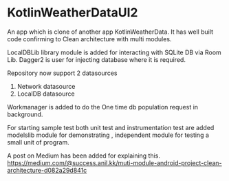 # KotlinWeatherDataUI2

An app which is clone of another app KotlinWeatherData. It has well built code confirming to Clean architecture with multi modules. 

LocalDBLib library module is added for interacting with SQLite DB via Room Lib. 
Dagger2 is user for injecting database where it is required. 

Repository now support 2 datasources
1. Network datasource
2. LocalDB datasource

Workmanager is added to do the One time db population request in background. 

For starting sample test both unit test and instrumentation test are added modelslib module for demonstrating , independent 
module for testing a small unit of program. 

A post on Medium has been added for explaining this.
https://medium.com/@success.anil.kk/muti-module-android-project-clean-architecture-d082a29d841c





